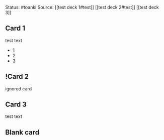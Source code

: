 Status: #toanki 
Source:
	[[test deck 1#test]]
	[[test deck 2#test]]
	[[test deck 3]]

## Card 1

test text
- 1
- 2
- 3

## !Card 2
ignored card

## Card 3
test text

## Blank card
